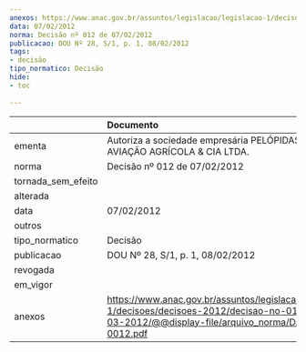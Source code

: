 ```yaml
---
anexos: https://www.anac.gov.br/assuntos/legislacao/legislacao-1/decisoes/decisoes-2012/decisao-no-012-de-07-03-2012/@@display-file/arquivo_norma/DA2012-0012.pdf
data: 07/02/2012
norma: Decisão nº 012 de 07/02/2012
publicacao: DOU Nº 28, S/1, p. 1, 08/02/2012
tags:
- decisão
tipo_normatico: Decisão
hide: 
- toc 
 
---
```


|                    | Documento                                                                                                                                                 |
|:-------------------|:----------------------------------------------------------------------------------------------------------------------------------------------------------|
| ementa             | Autoriza a sociedade empresária PELÓPIDAS BERNARDI AVIAÇÃO AGRÍCOLA & CIA LTDA.                                                                           |
| norma              | Decisão nº 012 de 07/02/2012                                                                                                                              |
| tornada_sem_efeito |                                                                                                                                                           |
| alterada           |                                                                                                                                                           |
| data               | 07/02/2012                                                                                                                                                |
| outros             |                                                                                                                                                           |
| tipo_normatico     | Decisão                                                                                                                                                   |
| publicacao         | DOU Nº 28, S/1, p. 1, 08/02/2012                                                                                                                          |
| revogada           |                                                                                                                                                           |
| em_vigor           |                                                                                                                                                           |
| anexos             | https://www.anac.gov.br/assuntos/legislacao/legislacao-1/decisoes/decisoes-2012/decisao-no-012-de-07-03-2012/@@display-file/arquivo_norma/DA2012-0012.pdf |